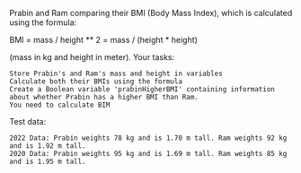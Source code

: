 Prabin and Ram comparing their BMI (Body Mass Index), which is calculated using the formula:

BMI = mass / height ** 2 = mass / (height * height)

(mass in kg and height in meter).
Your tasks:

    Store Prabin's and Ram's mass and height in variables
    Calculate both their BMIs using the formula
    Create a Boolean variable 'prabinHigherBMI' containing information about whether Prabin has a higher BMI than Ram.
    You need to calculate BIM

Test data:

    2022 Data: Prabin weights 78 kg and is 1.70 m tall. Ram weights 92 kg and is 1.92 m tall.
    2020 Data: Prabin weights 95 kg and is 1.69 m tall. Ram weights 85 kg and is 1.95 m tall.
